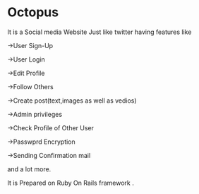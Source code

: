 # Octopus

It is a Social media Website Just like twitter having features like 

->User Sign-Up

->User Login

->Edit Profile

->Follow Others

->Create post(text,images as well as vedios)

->Admin privileges

->Check Profile of Other User

->Passwprd Encryption

->Sending Confirmation mail

and a lot more.

It is Prepared on Ruby On Rails framework .

